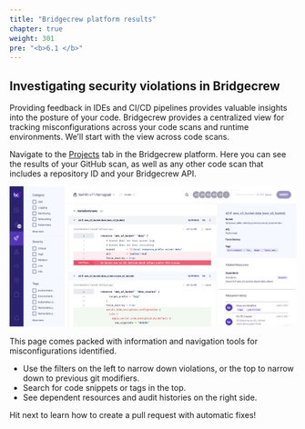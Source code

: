 ```yaml
---
title: "Bridgecrew platform results"
chapter: true
weight: 301
pre: "<b>6.1 </b>"
---
```


## Investigating security violations in Bridgecrew

Providing feedback in IDEs and CI/CD pipelines provides valuable insights into the posture of your code. Bridgecrew provides a centralized view for tracking misconfigurations across your code scans and runtime environments. We’ll start with the view across code scans.

Navigate to the [Projects](https://www.bridgecrew.cloud/projects) tab in the Bridgecrew platform. Here you can see the results of your GitHub scan, as well as any other code scan that includes a repository ID and your Bridgecrew API.

![Bridgecrew Projects page](images/bridgecrew_projects.png "Bridgecrew Projects page")

This page comes packed with information and navigation tools for misconfigurations identified. 

* Use the filters on the left to narrow down violations, or the top to narrow down to previous git modifiers.
* Search for code snippets or tags in the top. 
* See dependent resources and audit histories on the right side.

Hit next to learn how to create a pull request with automatic fixes!